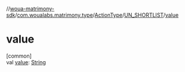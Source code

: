 //[woua-matrimony-sdk](../../../../index.md)/[com.woualabs.matrimony.type](../../index.md)/[ActionType](../index.md)/[UN_SHORTLIST](index.md)/[value](value.md)

# value

[common]\
val [value](value.md): [String](https://kotlinlang.org/api/latest/jvm/stdlib/kotlin/-string/index.html)
